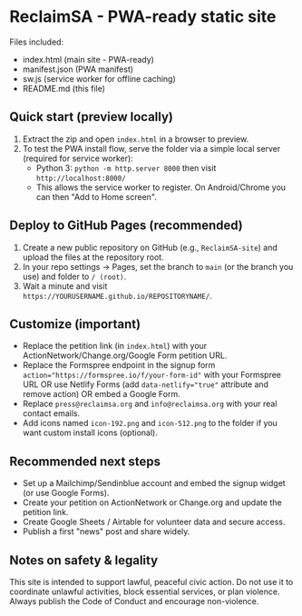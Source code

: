 # ReclaimSA - PWA-ready static site

Files included:
- index.html  (main site - PWA-ready)
- manifest.json (PWA manifest)
- sw.js (service worker for offline caching)
- README.md (this file)

## Quick start (preview locally)
1. Extract the zip and open `index.html` in a browser to preview.
2. To test the PWA install flow, serve the folder via a simple local server (required for service worker):
   - Python 3: `python -m http.server 8000` then visit `http://localhost:8000/`
   - This allows the service worker to register. On Android/Chrome you can then "Add to Home screen".

## Deploy to GitHub Pages (recommended)
1. Create a new public repository on GitHub (e.g., `ReclaimSA-site`) and upload the files at the repository root.
2. In your repo settings -> Pages, set the branch to `main` (or the branch you use) and folder to `/ (root)`.
3. Wait a minute and visit `https://YOURUSERNAME.github.io/REPOSITORYNAME/`.

## Customize (important)
- Replace the petition link (in `index.html`) with your ActionNetwork/Change.org/Google Form petition URL.
- Replace the Formspree endpoint in the signup form `action="https://formspree.io/f/your-form-id"` with your Formspree URL OR use Netlify Forms (add `data-netlify="true"` attribute and remove action) OR embed a Google Form.
- Replace `press@reclaimsa.org` and `info@reclaimsa.org` with your real contact emails.
- Add icons named `icon-192.png` and `icon-512.png` to the folder if you want custom install icons (optional).

## Recommended next steps
- Set up a Mailchimp/Sendinblue account and embed the signup widget (or use Google Forms).
- Create your petition on ActionNetwork or Change.org and update the petition link.
- Create Google Sheets / Airtable for volunteer data and secure access.
- Publish a first "news" post and share widely.

## Notes on safety & legality
This site is intended to support lawful, peaceful civic action. Do not use it to coordinate unlawful activities, block essential services, or plan violence. Always publish the Code of Conduct and encourage non-violence.

